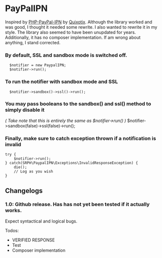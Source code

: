 PayPalIPN
======

Inspired by [PHP-PayPal-IPN](https://github.com/Quixotix/PHP-PayPal-IPN) by [Quixotix](https://github.com/Quixotix). Although the library worked and was good, I thought it needed some rewrite. I also wanted to rewrite it in my style. The library also seemed to have been unupdated for years. Additionally, it has no composer implementation. If am wrong about anything, I stand corrected.

### By default, SSL and sandbox mode is switched off.
      $notifier = new PaypalIPN;
      $notifier->run();

### To run the notifier with sandbox mode and SSL
      $notifier->sandbox()->ssl()->run();

### You may pass booleans to the sandbox() and ssl() method to simply disable it
_( Take note that this is entirely the same as $notifier->run() )_
      $notifier->sandbox(false)->ssl(false)->run();

### Finally, make sure to catch exception thrown if a notification is invalid
	try {
		$notifier->run();
	} catch(SRPH\PaypalIPN\Exceptions\InvalidResponseException) {
		die();
    	// Log as you wish
	}

## Changelogs
### 1.0: Github release. Has has not yet been tested if it actually works.
Expect syntactical and logical bugs.

Todos:
- VERIFIED RESPONSE
- Test
- Composer implementation
